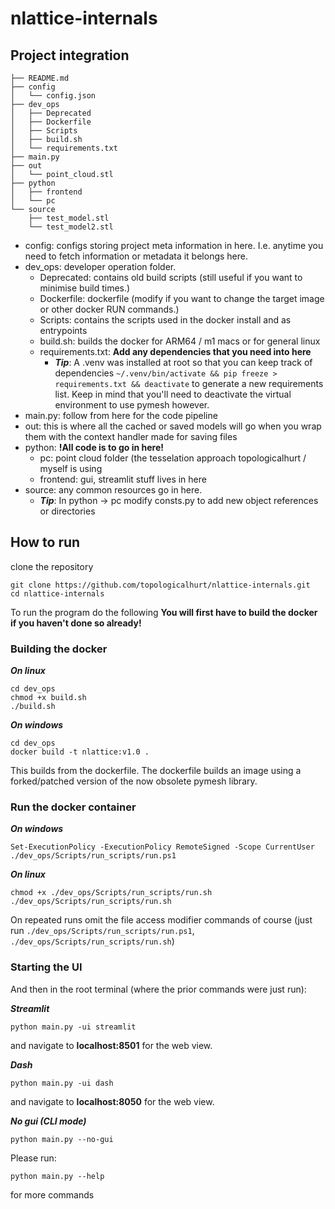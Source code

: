 # nlattice-internals

## Project integration

```
├── README.md
├── config
│   └── config.json
├── dev_ops
│   ├── Deprecated
│   ├── Dockerfile
│   ├── Scripts
│   ├── build.sh
│   └── requirements.txt
├── main.py
├── out
│   └── point_cloud.stl
├── python
│   ├── frontend
│   └── pc
└── source
    ├── test_model.stl
    └── test_model2.stl
```

- config: configs storing project meta information in here. I.e. anytime you need to fetch information or metadata it belongs here.
- dev_ops: developer operation folder.
  - Deprecated: contains old build scripts (still useful if you want to minimise build times.)
  - Dockerfile: dockerfile (modify if you want to change the target image or other docker RUN commands.)
  - Scripts: contains the scripts used in the docker install and as entrypoints
  - build.sh: builds the docker for ARM64 / m1 macs or for general linux
  - requirements.txt: **Add any dependencies that you need into here**
    - ***Tip***: A .venv was installed at root so that you can keep track of dependencies ```~/.venv/bin/activate && pip freeze > requirements.txt && deactivate``` to generate a new requirements     list. Keep in mind that you'll need to deactivate the virtual environment to use pymesh however.
- main.py: follow from here for the code pipeline
- out: this is where all the cached or saved models will go when you wrap them with the context handler made for saving files
- python: **!All code is to go in here!**
    - pc: point cloud folder (the tesselation approach topologicalhurt / myself is using
    - frontend: gui, streamlit stuff lives in here
- source: any common resources go in here.
    - ***Tip***: In python -> pc modify consts.py to add new object references or directories

## How to run 

clone the repository
```
git clone https://github.com/topologicalhurt/nlattice-internals.git
cd nlattice-internals
```

To run the program do the following **You will first have to build the docker if you haven't done so already!**

### Building the docker

***On linux***
```
cd dev_ops
chmod +x build.sh
./build.sh
```

***On windows***
```
cd dev_ops
docker build -t nlattice:v1.0 .
```

This builds from the dockerfile. The dockerfile builds an image using a forked/patched version of the now obsolete pymesh library.

### Run the docker container

***On windows*** 
```
Set-ExecutionPolicy -ExecutionPolicy RemoteSigned -Scope CurrentUser
./dev_ops/Scripts/run_scripts/run.ps1
```

***On linux***
```
chmod +x ./dev_ops/Scripts/run_scripts/run.sh
./dev_ops/Scripts/run_scripts/run.sh
```

On repeated runs omit the file access modifier commands of course (just run ```./dev_ops/Scripts/run_scripts/run.ps1```, ```./dev_ops/Scripts/run_scripts/run.sh```)

### Starting the UI

And then in the root terminal (where the prior commands were just run):

***Streamlit***
```
python main.py -ui streamlit
```
and navigate to **localhost:8501** for the web view.

***Dash***
```
python main.py -ui dash
```
and navigate to **localhost:8050** for the web view.

***No gui (CLI mode)***
```
python main.py --no-gui
```

Please run:
```
python main.py --help
```
for more commands

